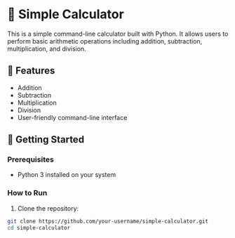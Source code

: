 # 🧮 Simple Calculator

This is a simple command-line calculator built with Python. It allows users to perform basic arithmetic operations including addition, subtraction, multiplication, and division.

## 📌 Features

- Addition
- Subtraction
- Multiplication
- Division
- User-friendly command-line interface

## 🚀 Getting Started

### Prerequisites

- Python 3 installed on your system

### How to Run

1. Clone the repository:

```bash
git clone https://github.com/your-username/simple-calculator.git
cd simple-calculator

